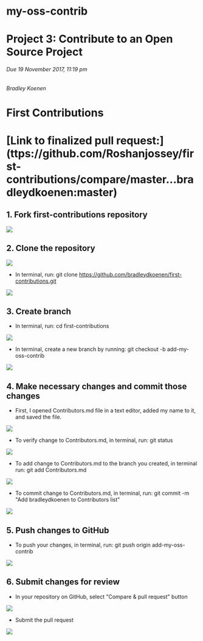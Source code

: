 # my-oss-contrib
# Project 3: Contribute to an Open Source Project
###### Due 19 November 2017, 11:19 pm
###### Bradley Koenen
# First Contributions
# [Link to finalized pull request:] (ttps://github.com/Roshanjossey/first-contributions/compare/master...bradleydkoenen:master)
## 1.  Fork first-contributions repository
<img src="forkrepository.png" label="Fork Repository">

## 2.  Clone the repository
<img src="clonerepository.png" label="Clone Repository">

  - In terminal, run: git clone https://github.com/bradleydkoenen/first-contributions.git
  <img src="clonerepositoryterminal.png" label="Clone Repository Terminal">
  
## 3.  Create branch

  - In terminal, run: cd first-contributions
  <img src="firstcontributionsterminal.png" label="First Contributions Terminal">
  
  - In terminal, create a new branch by running: git checkout -b add-my-oss-contrib
  <img src="mycontribbranch.png" label="My Contrib Branch">
  
## 4.  Make necessary changes and commit those changes

  - First, I opened Contributors.md file in a text editor, added my name to it, and saved the file.
  <img src="nameineditor.png" label="Name In Editor">
  
  - To verify change to Contributors.md, in terminal, run: git status
  <img src="gitstatus.png" label="Git Status">
  
  - To add change to Contributors.md to the branch you created, in terminal run: git add Contributors.md
  <img src="gitaddchange.png" label="Git Add Change">
  
  - To commit change to Contributors.md, in terminal, run: git commit -m "Add bradleydkoenen to Contributors list"
  <img src="addnametolist.png" label="Add Name To List">
  
## 5.  Push changes to GitHub

  - To push your changes, in terminal, run: git push origin add-my-oss-contrib
  <img src="addossorigin.png" label="Add OSS Origin">
  
## 6.  Submit changes for review
  
  - In your repository on GitHub, select "Compare & pull request" button
  <img src="pullrequestbutton.png" label="Pull Request Button">
 
  - Submit the pull request
  <img src="submitrequest.png" label="Submit Request">
 
  

